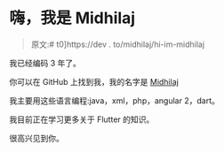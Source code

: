 # 嗨，我是 Midhilaj

> 原文:# t0]https://dev . to/midhilaj/hi-im-midhilaj

我已经编码 3 年了。

你可以在 GitHub 上找到我，我的名字是 [Midhilaj](https://github.com/Midhilaj)

我主要用这些语言编程:java，xml，php，angular 2，dart。

我目前正在学习更多关于 Flutter 的知识。

很高兴见到你。